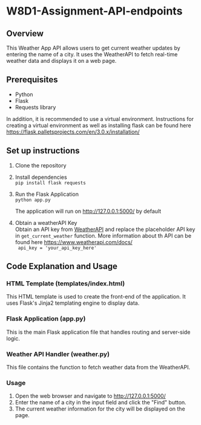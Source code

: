 # W8D1-Assignment-API-endpoints

## Overview
This Weather App API allows users to get current weather updates by entering the name of a city. It uses the WeatherAPI to fetch real-time weather data and displays it on a web page.

## Prerequisites
- Python
- Flask
- Requests library

In addition, it is recommended to use a virtual environment. Instructions for creating a virtual environment as well as installing flask can be found here https://flask.palletsprojects.com/en/3.0.x/installation/

## Set up instructions
1. Clone the repository
2. Install dependencies<br>
    `pip install flask requests`
3. Run the Flask Application  
    `python app.py`<br>

    The application will run on http://127.0.0.1:5000/ by default  
4. Obtain a weatherAPI Key  
    Obtain an API key from [WeatherAPI](https://www.weatherapi.com/signup.aspx) and replace the placeholder API key in `get_current_weather` function. More information about th API can be found here https://www.weatherapi.com/docs/  
   ` api_key = 'your_api_key_here'`

## Code Explanation and Usage
### HTML Template (templates/index.html)
This HTML template is used to create the front-end of the application. It uses Flask's Jinja2 templating engine to display data.

### Flask Application (app.py)
This is the main Flask application file that handles routing and server-side logic.

### Weather API Handler (weather.py)
This file contains the function to fetch weather data from the WeatherAPI.

### Usage
1.  Open the web browser and navigate to http://127.0.0.1:5000/
2.  Enter the name of a city in the input field and click the "Find" button.
3.  The current weather information for the city will be displayed on the page.
